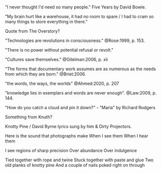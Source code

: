 "I never thought I'd need so many people." Five Years by David Bowie.

"My brain hurt like a warehouse, it had no room to spare / I had to cram so many things to store everything in there."

Quote from The Overstory?

"Technologies are revolutions in consciousness." @Rose:1999, p. 153.

"There is no power without potential refusal or revolt."

"Cultures save themselves." @Gitelman:2006, p. xii

"The forms that documentary work assumes are as numerous as the needs from which
they are born." @Briet:2006.

"the words, the ways, the worlds" @Ahmed:2020, p. 207

"knowledge lies in exemplars and words are never enough". @Law:2009, p. 144.

"How do you catch a cloud and pin it down?" - "Maria" by Richard Rodgers

Something from Knuth?

Knotty Pine / David Byrne lyrics sung by him & Dirty Projectors.

Here is the sound that photographs make
When I see them
When I hear them

I see regions of sharp precision
Over abundance
Over indulgence

Tied together with rope and twine
Stuck together with paste and glue
Two old planks of knotty pine
And a couple of nails poked right on through

